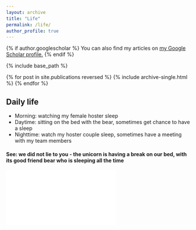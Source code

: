 ```yaml
---
layout: archive
title: "Life"
permalink: /life/
author_profile: true
---
```


{% if author.googlescholar %}
  You can also find my articles on <u><a href="{{author.googlescholar}}">my Google Scholar profile</a>.</u>
{% endif %}

{% include base_path %}

{% for post in site.publications reversed %}
  {% include archive-single.html %}
{% endfor %}

## Daily life

* Morning: watching my female hoster sleep
* Daytime: sitting on the bed with the bear, sometimes get chance to have a sleep
* Nighttime: watch my hoster couple sleep, sometimes have a meeting with my team members

#### See: we did not lie to you - the unicorn is having a break on our bed, with its good friend bear who is sleeping all the time

![sleep](Jinjiao_sleep.pdf)